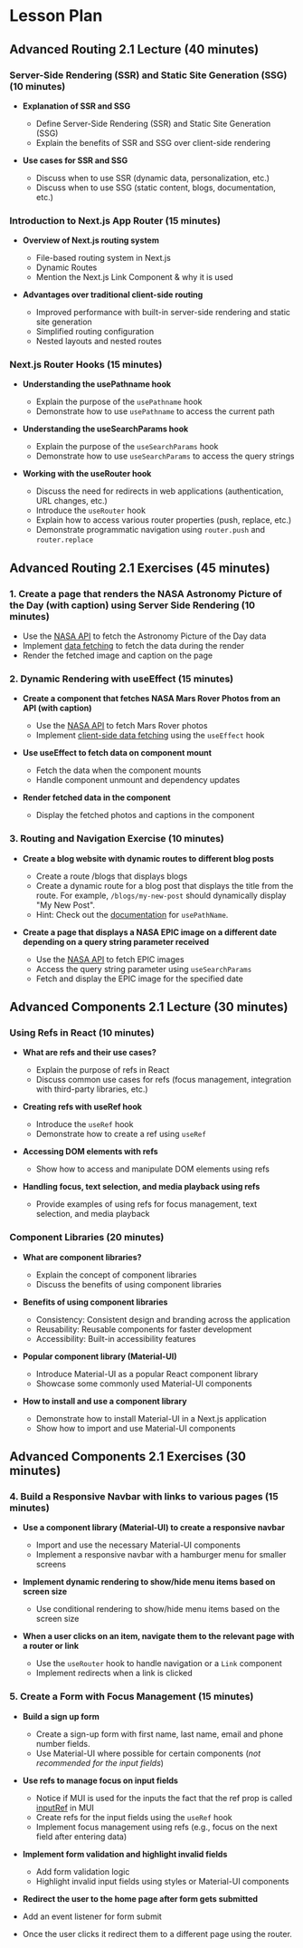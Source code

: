 # Lesson Plan

## Advanced Routing 2.1 Lecture (40 minutes)

### Server-Side Rendering (SSR) and Static Site Generation (SSG) (10 minutes)

- **Explanation of SSR and SSG**
  - Define Server-Side Rendering (SSR) and Static Site Generation (SSG)
  - Explain the benefits of SSR and SSG over client-side rendering

- **Use cases for SSR and SSG**
  - Discuss when to use SSR (dynamic data, personalization, etc.)
  - Discuss when to use SSG (static content, blogs, documentation, etc.)

### Introduction to Next.js App Router (15 minutes)

- **Overview of Next.js routing system**
  - File-based routing system in Next.js
  - Dynamic Routes
  - Mention the Next.js Link Component & why it is used

- **Advantages over traditional client-side routing**
  - Improved performance with built-in server-side rendering and static site generation
  - Simplified routing configuration
  - Nested layouts and nested routes

### Next.js Router Hooks (15 minutes)

- **Understanding the usePathname hook**
  - Explain the purpose of the `usePathname` hook
  - Demonstrate how to use `usePathname` to access the current path

- **Understanding the useSearchParams hook**
  - Explain the purpose of the `useSearchParams` hook
  - Demonstrate how to use `useSearchParams` to access the query strings

- **Working with the useRouter hook**
  - Discuss the need for redirects in web applications (authentication, URL changes, etc.)
  - Introduce the `useRouter` hook
  - Explain how to access various router properties (push, replace, etc.)
  - Demonstrate programmatic navigation using `router.push` and `router.replace`

## Advanced Routing 2.1 Exercises (45 minutes)

### 1. Create a page that renders the NASA Astronomy Picture of the Day (with caption) using Server Side Rendering (10 minutes)

- Use the [NASA API](https://api.nasa.gov/#MarsPhotos) to fetch the Astronomy Picture of the Day data
- Implement [data fetching](https://nextjs.org/docs/app/building-your-application/data-fetching/fetching) to fetch the data during the render
- Render the fetched image and caption on the page

### 2. Dynamic Rendering with useEffect (15 minutes)

- **Create a component that fetches NASA Mars Rover Photos from an API (with caption)**
  - Use the [NASA API](https://api.nasa.gov/#MarsPhotos) to fetch Mars Rover photos
  - Implement [client-side data fetching](https://nextjs.org/docs/pages/building-your-application/rendering/client-side-rendering) using the `useEffect` hook

- **Use useEffect to fetch data on component mount**
  - Fetch the data when the component mounts
  - Handle component unmount and dependency updates

- **Render fetched data in the component**
  - Display the fetched photos and captions in the component

### 3. Routing and Navigation Exercise (10 minutes)

- **Create a blog website with dynamic routes to different blog posts**
  - Create a route /blogs that displays blogs
  - Create a dynamic route for a blog post that displays the title from the route. For example, `/blogs/my-new-post` should dynamically display "My New Post".
  - Hint: Check out the [documentation](https://nextjs.org/docs/app/api-reference/functions/use-pathname) for `usePathName`.

- **Create a page that displays a NASA EPIC image on a different date depending on a query string parameter received**
  - Use the [NASA API](https://api.nasa.gov/#EPIC) to fetch EPIC images
  - Access the query string parameter using `useSearchParams`
  - Fetch and display the EPIC image for the specified date

## Advanced Components 2.1 Lecture (30 minutes)

### Using Refs in React (10 minutes)

- **What are refs and their use cases?**
  - Explain the purpose of refs in React
  - Discuss common use cases for refs (focus management, integration with third-party libraries, etc.)

- **Creating refs with useRef hook**
  - Introduce the `useRef` hook
  - Demonstrate how to create a ref using `useRef`

- **Accessing DOM elements with refs**
  - Show how to access and manipulate DOM elements using refs

- **Handling focus, text selection, and media playback using refs**
  - Provide examples of using refs for focus management, text selection, and media playback

### Component Libraries (20 minutes)

- **What are component libraries?**
  - Explain the concept of component libraries
  - Discuss the benefits of using component libraries

- **Benefits of using component libraries**
  - Consistency: Consistent design and branding across the application
  - Reusability: Reusable components for faster development
  - Accessibility: Built-in accessibility features

- **Popular component library (Material-UI)**
  - Introduce Material-UI as a popular React component library
  - Showcase some commonly used Material-UI components

- **How to install and use a component library**
  - Demonstrate how to install Material-UI in a Next.js application
  - Show how to import and use Material-UI components

## Advanced Components 2.1 Exercises (30 minutes)

### 4. Build a Responsive Navbar with links to various pages (15 minutes)

- **Use a component library (Material-UI) to create a responsive navbar**
  - Import and use the necessary Material-UI components
  - Implement a responsive navbar with a hamburger menu for smaller screens

- **Implement dynamic rendering to show/hide menu items based on screen size**
  - Use conditional rendering to show/hide menu items based on the screen size

- **When a user clicks on an item, navigate them to the relevant page with a router or link**
  - Use the `useRouter` hook to handle navigation or a `Link` component
  - Implement redirects when a link is clicked

### 5. Create a Form with Focus Management (15 minutes)

- **Build a sign up form**
  - Create a sign-up form with first name, last name, email and phone number fields.
  - Use Material-UI where possible for certain components (_not recommended for the input fields_)

- **Use refs to manage focus on input fields**
  - Notice if MUI is used for the inputs the fact that the ref prop is called [inputRef](https://mui.com/material-ui/api/input/) in MUI
  - Create refs for the input fields using the `useRef` hook
  - Implement focus management using refs (e.g., focus on the next field after entering data)

- **Implement form validation and highlight invalid fields**
  - Add form validation logic
  - Highlight invalid input fields using styles or Material-UI components

- **Redirect the user to the home page after form gets submitted**
- Add an event listener for form submit
- Once the user clicks it redirect them to a different page using the router.
